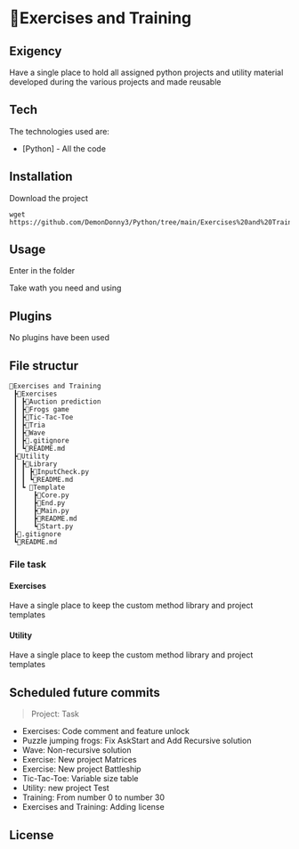 # 📂Exercises and Training
## Exigency
Have a single place to hold all assigned python projects and utility material developed during the various projects and made reusable

## Tech
The technologies used are:

- [Python] - All the code

## Installation
Download the project

```
wget https://github.com/DemonDonny3/Python/tree/main/Exercises%20and%20Training
```

## Usage
Enter in the folder

Take wath you need and using

## Plugins
No plugins have been used

## File structur
```
📂Exercises and Training
 ┣📂Exercises
 ┃ ┣📂Auction prediction
 ┃ ┣📂Frogs game
 ┃ ┣📂Tic-Tac-Toe
 ┃ ┣📂Tria
 ┃ ┣📂Wave
 ┃ ┣📜.gitignore
 ┃ ┗📜README.md
 ┣📂Utility
 ┃ ┣📂Library
 ┃ ┃ ┣📜InputCheck.py
 ┃ ┃ ┗📜README.md
 ┃ ┗ 📂Template
 ┃    ┣📜Core.py
 ┃    ┣📜End.py
 ┃    ┣📜Main.py
 ┃    ┣📜README.md
 ┃    ┗📜Start.py
 ┣📜.gitignore
 ┗📜README.md
```

### File task
#### Exercises
Have a single place to keep the custom method library and project templates

#### Utility
Have a single place to keep the custom method library and project templates


## Scheduled future commits
> Project: Task

- Exercises: Code comment and feature unlock
- Puzzle jumping frogs: Fix AskStart and Add Recursive solution
- Wave: Non-recursive solution
- Exercise: New project Matrices
- Exercise: New project Battleship
- Tic-Tac-Toe: Variable size table
- Utility: new project Test
- Training: From number 0 to number 30
- Exercises and Training: Adding license

## License
